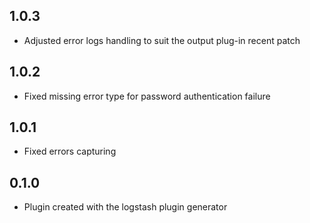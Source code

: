 ## 1.0.3
  - Adjusted error logs handling to suit the output plug-in recent patch
## 1.0.2
  - Fixed missing error type for password authentication failure
## 1.0.1
  - Fixed errors capturing
## 0.1.0
  - Plugin created with the logstash plugin generator
